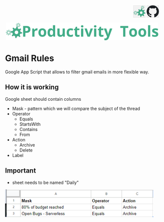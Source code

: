 <!--Category:GAS--> 
 <p align="right">
    <a href="http://productivitytools.top/gmail-rules/"><img src="Images/Header/ProductivityTools_green_40px_2.png" /><a> 
    <a href="https://github.com/pwujczyk/ProductivityTools.GmailRules"><img src="Images/Header/Github_border_40px.png" /></a>
</p>
<p align="center">
    <a href="http://http://productivitytools.tech/">
        <img src="Images/Header/LogoTitle_green_500px.png" />
    </a>
</p>

# Gmail Rules

Google App Script that allows to filter gmail emails in more flexible way. 
<!--more-->

## How it is working

Google sheet should contain columns 
- Mask - pattern which we will compare the subject of the thread
- Operator 
  - Equals
  - StartsWith
  - Contains
  - From
- Action
  - Archive
  - Delete
- Label

## Important
- sheet needs to be named "Daily"
  

![](Images/2023-03-14-16-24-27.png)

